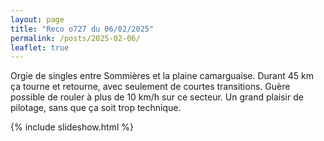 ```yaml
---
layout: page
title: "Reco o727 du 06/02/2025"
permalink: /posts/2025-02-06/
leaflet: true
---
```

Orgie de singles entre Sommières et la plaine camarguaise. Durant 45 km ça tourne et retourne, avec seulement de courtes transitions. Guère possible de rouler à plus de 10 km/h sur ce secteur. Un grand plaisir de pilotage, sans que ça soit trop technique.

{% include slideshow.html %}